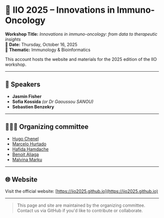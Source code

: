 # 🧬 IIO 2025 – Innovations in Immuno-Oncology

**Workshop Title:** *Innovations in immuno-oncology: from data to therapeutic insights*  
📅 **Date:** Thursday, October 16, 2025  
📍 **Thematic:** Immunology & Bioinformatics

This account hosts the website and materials for the 2025 edition of the IIO workshop.

---

## 🎤 Speakers

- **Jasmin Fisher**  
- **Sofia Kossida** *(or Dr Gaoussou SANOU)*  
- **Sebastien Benzekry**

---

## 👨🏼‍🔬 Organizing committee

- [Hugo Chenel](https://github.com/HugoChenel)
- [Marcelo Hurtado](https://github.com/mhurtado13)
- [Hafida Hamdache](https://github.com/HHafida)  
- [Benoit Aliaga](https://github.com/baliaga31)  
- [Malvina Marku](https://github.com/M-Marku) 

---

## 🌐 Website

Visit the official website: [https://iio2025.github.io](https://iio2025.github.io)

---

> This page and site are maintained by the organizing committee. Contact us via GitHub if you'd like to contribute or collaborate.
